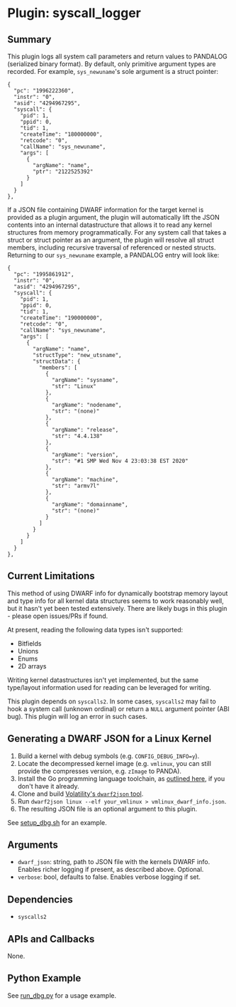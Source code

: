 Plugin: syscall_logger
===========

Summary
-------

This plugin logs all system call parameters and return values to PANDALOG (serialized binary format).
By default, only primitive argument types are recorded.
For example, `sys_newuname`'s sole argument is a struct pointer:

```
{
  "pc": "1996222360",
  "instr": "0",
  "asid": "4294967295",
  "syscall": {
    "pid": 1,
    "ppid": 0,
    "tid": 1,
    "createTime": "180000000",
    "retcode": "0",
    "callName": "sys_newuname",
    "args": [
      {
        "argName": "name",
        "ptr": "2122525392"
      }
    ]
  }
},
```

If a JSON file containing DWARF information for the target kernel is provided as a plugin argument, the plugin will automatically lift the JSON contents into an internal datastructure that allows it to read any kernel structures from memory programmatically.
For any system call that takes a struct or struct pointer as an argument, the plugin will resolve all struct members, including recursive traversal of referenced or nested structs.
Returning to our `sys_newuname` example, a PANDALOG entry will look like:

```
{
  "pc": "1995861912",
  "instr": "0",
  "asid": "4294967295",
  "syscall": {
    "pid": 1,
    "ppid": 0,
    "tid": 1,
    "createTime": "190000000",
    "retcode": "0",
    "callName": "sys_newuname",
    "args": [
      {
        "argName": "name",
        "structType": "new_utsname",
        "structData": {
          "members": [
            {
              "argName": "sysname",
              "str": "Linux"
            },
            {
              "argName": "nodename",
              "str": "(none)"
            },
            {
              "argName": "release",
              "str": "4.4.138"
            },
            {
              "argName": "version",
              "str": "#1 SMP Wed Nov 4 23:03:38 EST 2020"
            },
            {
              "argName": "machine",
              "str": "armv7l"
            },
            {
              "argName": "domainname",
              "str": "(none)"
            }
          ]
        }
      }
    ]
  }
},
```

Current Limitations
---------

This method of using DWARF info for dynamically bootstrap memory layout and type info for all kernel data structures seems to work reasonably well, but it hasn't yet been tested extensively.
There are likely bugs in this plugin - please open issues/PRs if found.

At present, reading the following data types isn't supported:

* Bitfields
* Unions
* Enums
* 2D arrays

Writing kernel datastructures isn't yet implemented, but the same type/layout information used for reading can be leveraged for writing.

This plugin depends on `syscalls2`.
In some cases, `syscalls2` may fail to hook a system call (unknown ordinal) or return a `NULL` argument pointer (ABI bug).
This plugin will log an error in such cases.

Generating a DWARF JSON for a Linux Kernel
---------

1. Build a kernel with debug symbols (e.g. `CONFIG_DEBUG_INFO=y`).
2. Locate the decompressed kernel image (e.g. `vmlinux`, you can still provide the compresses version, e.g. `zImage` to PANDA).
3. Install the Go programming language toolchain, as [outlined here](https://golang.org/doc/install), if you don't have it already.
4. Clone and build [Volatility's `dwarf2json` tool](https://github.com/volatilityfoundation/dwarf2json).
5. Run `dwarf2json linux --elf your_vmlinux > vmlinux_dwarf_info.json`.
6. The resulting JSON file is an optional argument to this plugin.

See [setup_dbg.sh](./dbg/setup_dbg.sh) for an example.

Arguments
---------

* `dwarf_json`: string, path to JSON file with the kernels DWARF info. Enables richer logging if present, as described above. Optional.
* `verbose`: bool, defaults to false. Enables verbose logging if set.

Dependencies
------------

* `syscalls2`

APIs and Callbacks
------------------

None.

Python Example
-------

See [run_dbg.py](./dbg/run_dbg.py) for a usage example.